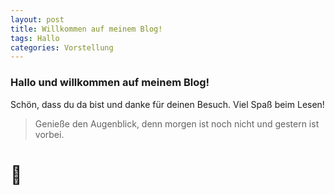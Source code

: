 ```yaml
---
layout: post
title: Willkommen auf meinem Blog!
tags: Hallo
categories: Vorstellung
---
```


### Hallo und willkommen auf meinem Blog!

Schön, dass du da bist und danke für deinen Besuch. Viel Spaß beim Lesen!

> Genieße den Augenblick, denn morgen ist noch nicht und gestern ist vorbei.
# 🤠
